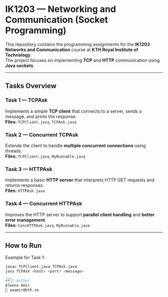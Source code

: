 
# IK1203 — Networking and Communication (Socket Programming)

This repository contains the programming assignments for the **IK1203 Networks and Communication** course at **KTH Royal Institute of Technology**.  
The project focuses on implementing **TCP** and **HTTP** communication using **Java sockets**.

---

## Tasks Overview

### Task 1 — TCPAsk
Implements a simple **TCP client** that connects to a server, sends a message, and prints the response.  
**Files:** `TCPClient.java`, `TCPAsk.java`

### Task 2 — Concurrent TCPAsk
Extends the client to handle **multiple concurrent connections** using threads.  
**Files:** `TCPClient.java`, `MyRunnable.java`

### Task 3 — HTTPAsk
Implements a basic **HTTP server** that interprets HTTP GET requests and returns responses.  
**Files:** `HTTPAsk.java`

### Task 4 — Concurrent HTTPAsk
Improves the HTTP server to support **parallel client handling** and **better error management**.  
**Files:** `ConcHTTPAsk.java`, `MyRunnable.java`
___
## How to Run
Example for Task 1:
```bash
javac TCPClient.java TCPAsk.java
java TCPAsk <host> <port> <message>
___
##👩‍💻 Author
Aleena Amir
📧 aaamir@kth.se
